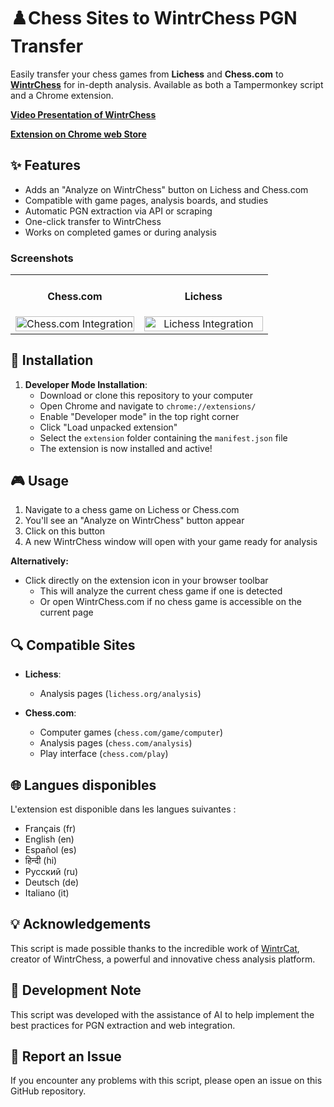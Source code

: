 # ♟️Chess Sites to WintrChess PGN Transfer

Easily transfer your chess games from **Lichess** and **Chess.com** to **[WintrChess](https://wintrchess.com/)** for in-depth analysis. Available as both a Tampermonkey script and a Chrome extension.

**[Video Presentation of WintrChess](https://youtu.be/rT5isX7mQds?si=6taY4ExPdrVeVkfr)**

**[Extension on Chrome web Store](https://chromewebstore.google.com/detail/chess-sites-to-wintrchess/ljjbgidgpkhjenpgpjfjidfflnelmpan?authuser=0&hl=en-GB)**

## ✨ Features

- Adds an "Analyze on WintrChess" button on Lichess and Chess.com
- Compatible with game pages, analysis boards, and studies
- Automatic PGN extraction via API or scraping
- One-click transfer to WintrChess
- Works on completed games or during analysis

### **Screenshots**

<table>
<tr>
  <td width="50%" align="center">
    <h4>Chess.com</h4>
    <img src="https://github.com/user-attachments/assets/257d8e46-e84f-4c5e-a9af-002871099326" alt="Chess.com Integration" width="100%" />
  </td>
  <td width="50%" align="center">
    <h4>Lichess</h4>
    <img src="https://github.com/user-attachments/assets/79a5b791-5a52-436f-b79b-38be54a9c027" alt="Lichess Integration" width="100%" />
  </td>
</tr>
</table>

## 🚀 Installation

1. **Developer Mode Installation**:
   - Download or clone this repository to your computer
   - Open Chrome and navigate to `chrome://extensions/`
   - Enable "Developer mode" in the top right corner
   - Click "Load unpacked extension"
   - Select the `extension` folder containing the `manifest.json` file
   - The extension is now installed and active!

## 🎮 Usage

1. Navigate to a chess game on Lichess or Chess.com
2. You'll see an "Analyze on WintrChess" button appear
3. Click on this button
4. A new WintrChess window will open with your game ready for analysis

**Alternatively:**

- Click directly on the extension icon in your browser toolbar
  - This will analyze the current chess game if one is detected
  - Or open WintrChess.com if no chess game is accessible on the current page

## 🔍 Compatible Sites

- **Lichess**:

  - Analysis pages (`lichess.org/analysis`)

- **Chess.com**:
  - Computer games (`chess.com/game/computer`)
  - Analysis pages (`chess.com/analysis`)
  - Play interface (`chess.com/play`)

## 🌐 Langues disponibles

L'extension est disponible dans les langues suivantes :

- Français (fr)
- English (en)
- Español (es)
- हिन्दी (hi)
- Русский (ru)
- Deutsch (de)
- Italiano (it)

## 💡 Acknowledgements

This script is made possible thanks to the incredible work of [WintrCat](https://wintrcat.uk/), creator of WintrChess, a powerful and innovative chess analysis platform.

## 🤖 Development Note

This script was developed with the assistance of AI to help implement the best practices for PGN extraction and web integration.

## 🐛 Report an Issue

If you encounter any problems with this script, please open an issue on this GitHub repository.
